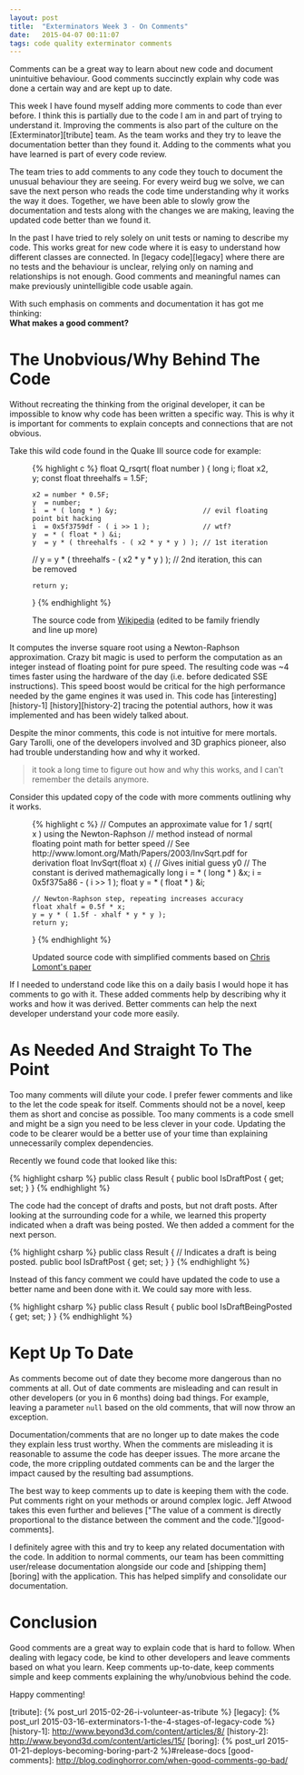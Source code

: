 ```yaml
---
layout: post
title:  "Exterminators Week 3 - On Comments"
date:   2015-04-07 00:11:07
tags: code quality exterminator comments
---
```


Comments can be a great way to learn about new code and document unintuitive
behaviour. Good comments succinctly explain why code was done a certain way and
are kept up to date.

This week I have found myself adding more comments to code than ever before.
I think this is partially due to the code I am in and part of trying to understand it.
Improving the comments is also part of the culture on the [Exterminator][tribute] team.
As
the team works and they try to leave the documentation better than they found it.
Adding to the comments what you have learned is part of every code review.

The team tries to add comments to any code they touch to document the unusual behaviour
they are seeing. For every weird bug we solve, we can save the next person who
reads the code time understanding why it works the way it does. Together, we
have been able to slowly grow the documentation and tests along with the
changes we are making, leaving the updated code better than we found it.

In the past I have tried to rely solely on unit tests or naming to describe
my code. This works great for new code where it is easy to understand how
different classes are connected. In [legacy code][legacy] where there are
no tests and the behaviour is unclear, relying only on naming and relationships
is not enough. Good comments and meaningful names can make previously
unintelligible code usable again.

With such emphasis on comments and documentation it has got me thinking: <br/>
**What makes a good comment?**

The Unobvious/Why Behind The Code
===============================================================================

Without recreating the thinking from the original developer, it
can be impossible to know why code has been written a specific way. This is why
it is important for comments to explain concepts and connections that are not
obvious.

Take this wild code found in the Quake III source code for example:

<figure>
{% highlight c %}
float Q_rsqrt( float number )
{
    long i;
    float x2, y;
    const float threehalfs = 1.5F;

    x2 = number * 0.5F;
    y  = number;
    i  = * ( long * ) &y;                     // evil floating point bit hacking
    i  = 0x5f3759df - ( i >> 1 );             // wtf?
    y  = * ( float * ) &i;
    y  = y * ( threehalfs - ( x2 * y * y ) ); // 1st iteration
//  y  = y * ( threehalfs - ( x2 * y * y ) ); // 2nd iteration, this can be removed

    return y;
}
{% endhighlight %}
<figcaption>The source code from <a href="http://en.wikipedia.org/wiki/Fast_inverse_square_root">Wikipedia</a> (edited to be family friendly and line up more)</figcaption>
</figure>

It computes the inverse square root using a Newton-Raphson approximation. Crazy
bit magic is used to perform the computation as an integer instead of floating
point for pure speed. The resulting code was ~4 times faster using the hardware
of the day (i.e. before dedicated SSE instructions). This speed boost would be
critical for the high performance needed by the game engines it was used in. This code has
[interesting][history-1] [history][history-2] tracing the potential
authors, how it was implemented and has been widely talked about.

Despite the minor comments, this code is not intuitive for mere mortals. Gary
Tarolli, one of the developers involved and 3D graphics pioneer, also had
trouble understanding how and why it worked.

> it took a long time to figure out how and why this works, and I can't
> remember the details anymore.

Consider this updated copy of the code with more comments outlining why it
works.

<figure>
{% highlight c %}
// Computes an approximate value for 1 / sqrt( x ) using the Newton-Raphson
// method instead of normal floating point math for better speed
// See http://www.lomont.org/Math/Papers/2003/InvSqrt.pdf for derivation
float InvSqrt(float x)
{
    // Gives initial guess y0
    // The constant is derived mathemagically
    long i = * ( long * ) &x;
    i = 0x5f375a86 - ( i >> 1 );
    float y =  * ( float * ) &i;

    // Newton-Raphson step, repeating increases accuracy
    float xhalf = 0.5f * x;
    y = y * ( 1.5f - xhalf * y * y );
    return y;
}
{% endhighlight %}
<figcaption>Updated source code with simplified comments based on <a href="http://www.lomont.org/Math/Papers/2003/InvSqrt.pdf">Chris Lomont's paper</a></figcaption>
</figure>

If I needed to understand code like this on a daily basis I would hope it has comments
to go with it. These added comments help by describing why it works and
how it was derived. Better comments can help the next developer understand your
code more easily.

As Needed And Straight To The Point
===============================================================================

Too many comments will dilute your code. I prefer fewer comments and like to
the let the code speak for itself. Comments should not be a novel, keep them
as short and concise as possible. Too many comments is a code smell and might
be a sign you need to be less clever in your code. Updating the code to
be clearer would be a better use of your time than explaining unnecessarily
complex dependencies.

Recently we found code that looked like this:

{% highlight csharp %}
public class Result {
    public bool IsDraftPost { get; set; }
}
{% endhighlight %}

The code had the concept of drafts and posts, but not draft posts. After
looking at the surrounding code for a while, we learned this property indicated
when a draft was being posted. We then added a comment for the next person.

{% highlight csharp %}
public class Result {
    // Indicates a draft is being posted.
    public bool IsDraftPost { get; set; }
}
{% endhighlight %}

Instead of this fancy comment we could have updated the code to use a better
name and been done with it. We could say more with less.

{% highlight csharp %}
public class Result {
    public bool IsDraftBeingPosted { get; set; }
}
{% endhighlight %}

Kept Up To Date
===============================================================================

As comments become out of date they become more dangerous than no comments
at all. Out of date comments are misleading and can result in other
developers (or you in 6 months) doing bad things. For example, leaving a
parameter ``null`` based on the old comments, that will now throw an exception.

Documentation/comments that are no longer up to date makes the code they explain less
trust worthy. When the comments are misleading it is reasonable to assume the
code has deeper issues. The more arcane the code, the more crippling outdated
comments can be and the larger the impact caused by the resulting bad assumptions.

The best way to keep comments up to date is keeping them with the code. Put
comments right on your methods or around complex logic. Jeff Atwood takes this
even further and believes ["The value of a comment is directly proportional to the distance between the comment and the code."][good-comments].

I definitely agree with this and try to keep any related documentation
with the code. In addition to normal comments, our team has been committing
user/release documentation alongside our code and [shipping them][boring]
with the application. This has helped simplify and consolidate our
documentation.

Conclusion
===============================================================================

Good comments are a great way to explain code that is hard to follow. When dealing
with legacy code, be kind to other developers and leave comments based on what
you learn. Keep comments up-to-date, keep comments simple and keep comments
explaining the why/unobvious behind the code.

Happy commenting!

[tribute]: {% post_url 2015-02-26-i-volunteer-as-tribute %}
[legacy]: {% post_url 2015-03-16-exterminators-1-the-4-stages-of-legacy-code %}
[history-1]: http://www.beyond3d.com/content/articles/8/
[history-2]: http://www.beyond3d.com/content/articles/15/
[boring]: {% post_url 2015-01-21-deploys-becoming-boring-part-2 %}#release-docs
[good-comments]: http://blog.codinghorror.com/when-good-comments-go-bad/
